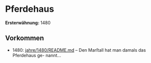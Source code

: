 # Pferdehaus

**Ersterwähnung:** 1480

## Vorkommen
- 1480: [jahre/1480/README.md](../jahre/1480/README.md) – Den Marſtall hat man damals das Pferdehaus ge-
nannt...
